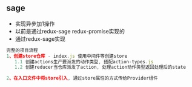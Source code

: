 ## sage
- 实现异步加1操作
- 以前是通过redux-sage redux-promise实现的
- 通过redux-sage实现

```javascript
完整的项目流程
1、创建store仓库 - index.js 使用中间件等创建store
   1.1 创建actions生产要派发的动作类型, 搭配action-types.js
   1.2 创建reducer当仓库派发了action, 处理action动作类型返回处理后的state

2、在入口文件中将store引入, 通过store属性的方式传给Provider组件

```